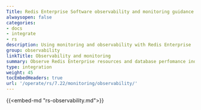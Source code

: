 ```yaml
---
Title: Redis Enterprise Software observability and monitoring guidance
alwaysopen: false
categories:
- docs
- integrate
- rs
description: Using monitoring and observability with Redis Enterprise 
group: observability
linkTitle: Observability and monitoring
summary: Observe Redis Enterprise resources and database perfomance indicators.
type: integration
weight: 45
tocEmbedHeaders: true
url: '/operate/rs/7.22/monitoring/observability/'
---
```


{{<embed-md "rs-observability.md">}}
